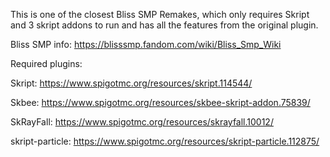This is one of the closest Bliss SMP Remakes, which only requires Skript and 3 skript addons to run and has all the features from the original plugin.

Bliss SMP info: https://blisssmp.fandom.com/wiki/Bliss_Smp_Wiki



Required plugins:

Skript: https://www.spigotmc.org/resources/skript.114544/

Skbee: https://www.spigotmc.org/resources/skbee-skript-addon.75839/

SkRayFall: https://www.spigotmc.org/resources/skrayfall.10012/

skript-particle: https://www.spigotmc.org/resources/skript-particle.112875/
